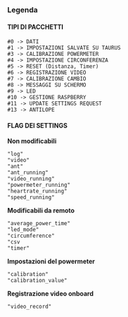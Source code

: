 ### Legenda

#### TIPI DI PACCHETTI

    #0 -> DATI
    #1 -> IMPOSTAZIONI SALVATE SU TAURUS
    #3 -> CALIBRAZIONE POWERMETER
    #4 -> IMPOSTAZIONE CIRCONFERENZA
    #5 -> RESET (Distanza, Timer)
    #6 -> REGISTRAZIONE VIDEO
    #7 -> CALIBRAZIONE CAMBIO
    #8 -> MESSAGGI SU SCHERMO
    #9 -> LED
    #10 -> GESTIONE RASPBERRY
    #11 -> UPDATE SETTINGS REQUEST
    #13 -> ANTILOPE

#### FLAG DEI SETTINGS

**Non modificabili**

    "log"
    "video"
    "ant"
    "ant_running"
    "video_running"
    "powermeter_running"
    "heartrate_running"
    "speed_running"

**Modificabili da remoto**

    "average_power_time"
    "led_mode"
    "circumference"
    "csv
    "timer"

**Impostazioni del powermeter**

    "calibration"
    "calibration_value"

**Registrazione video onboard**

    "video_record"    

